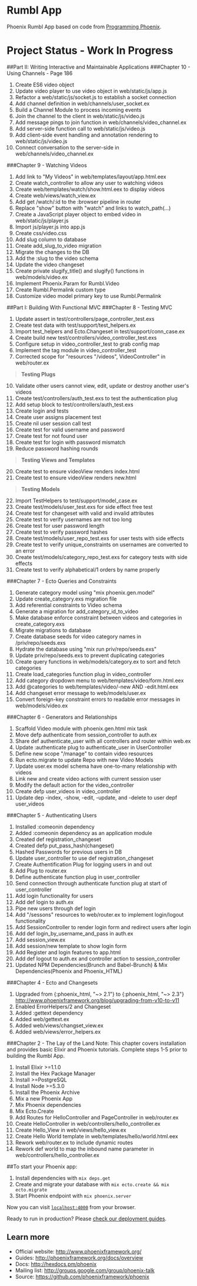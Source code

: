 # Rumbl App

Phoenix Rumbl App based on code from [Programming Phoenix]( https://pragprog.com/book/phoenix/programming-phoenix "Programming Phoenix").


# Project Status - Work In Progress


##Part II: Writing Interactive and Maintainable Applications
###Chapter 10 - Using Channels - Page 186
1. Create ES6 video object
2. Update video player to use video object in web/static/js/app.js
3. Refactor a web/static/js/socket.js to establish a socket connection
4. Add channel definition in web/channels/user_socket.ex
5. Build a Channel Module to process incoming events
6. Join the channel to the client in web/static/js/video.js
7. Add message pings to join function in web/channels/video_channel.ex
8. Add server-side function call to web/static/js/video.js
9. Add client-side event handling and annotation rendering to web/static/js/video.js
10. Connect conversation to the server-side in web/channels/video_channel.ex


###Chapter 9 - Watching Videos
1. Add link to "My Videos" in web/templates/layout/app.html.eex
2. Create watch_controller to allow any user to watching videos
3. Create web/templates/watch/show.html.eex to display videos
4. Create web/views/watch_view.ex
5. Add get /watch/:id to the :browser pipeline in router 
6. Replace "show" button with "watch" and links to watch_path(...)
7. Create a JavaScript player object to embed video in web/static/js/player.js
8. Import js/player.js into app.js
9. Create css/video.css
10. Add slug column to database
11. Create add_slug_to_video migration
12. Migrate the changes to the DB
13. Add the :slug to the video schema
14. Update the video changeset
15. Create private slugify_title() and slugify() functions in web/models/video.ex
15. Implement Phoenix.Param for Rumbl.Video
16. Create Rumbl.Permalink custom type
17. Customize video model primary key to use Rumbl.Permalink

##Part I: Building With Functional MVC
###Chapter 8 - Testing MVC
1. Update assert in test/controllers/page_controller_test.exs
2. Create test data with test/support/test_helpers.ex
3. Import test_helpers and Ecto.Changeset in test/support/conn_case.ex
4. Create build new test/controllers/video_controller_test.exs
6. Configure setup in video_controller_test to grab config map
7. Implement the tag module in video_controller_test
8. Corrected scope for "resources "/videos", VideoController" in web/router.ex

> <b>Testing Plugs</b>

10. Validate other users cannot view, edit, update or destroy another user's videos
11. Create test/controllers/auth_test.exs to test the authentication plug
12. Add setup block to test/controllers/auth_test.exs 
13. Create login and tests
14. Create user assigns placement test
15. Create nil user session call test
16. Create test for valid username and password
17. Create test for not found user
18. Create test for login with password mismatch
19. Reduce password hashing rounds

> <b>Testing Views and Templates</b>

20. Create test to ensure videoView renders index.html
21. Create test to ensure videoView renders new.html

> <b>Testing Models</b>

22. Import TestHelpers to test/support/model_case.ex
23. Create test/models/user_test.exs for side effect free test
24. Create test for changeset with valid and invalid attributes
25. Create test to verify usernames are not too long
26. Create test for user password length
27. Create test to verify password hashes
28. Create test/models/user_repo_test.exs for user tests with side effects
29. Create test to verify unique_constraints on usernames are converted to an error
30. Create test/models/category_repo_test.exs for category tests with side effects
31. Create test to verify alphabetical/1 orders by name properly



###Chapter 7 - Ecto Queries and Constraints
1. Generate category model using "mix phoenix.gen.model"
2. Update create_category.exs migration file
3. Add referential constraints to Video schema
4. Generate a migration for add_category_id_to_video
5. Make database enforce constraint between videos and categories in create_category.exs
6. Migrate migrations to database
7. Create database seeds for video category names in /priv/repo/seeds.exs
8. Hydrate the database using "mix run priv/repo/seeds.exs" 
9. Update priv/repo/seeds.exs to prevent duplicating categories
10. Create query functions in web/models/category.ex to sort and fetch categories
11. Create load_categories function plug in video_controller
12. Add category dropdown menu to web/templates/video/form.html.eex
13. Add @categories to web/templates/video/-new AND -edit.html.eex
14. Add changeset error message to web/models/user.ex
15. Convert foreign-key constraint errors to readable error messages in web/models/video.ex

###Chapter 6 - Generators and Relationships
1. Scaffold Video module with phoenix.gen.html mix task
2. Move defp authenticate from session_controller to auth.ex
3. Share def authenticate_user with all controllers and router within web.ex
4. Update :authenticate plug to authenticate_user in UserController
5. Define new scope "/manage" to contain video resources
6. Run ecto.migrate to update Repo with new Video Models
7. Update user.ex model schema have one-to-many relationship with videos
8. Link new and create video actions with current session user
9. Modify the default action for the video_controller
10. Create defp user_videos in video_controller
11. Update dep -index, -show, -edit, -update, and -delete to user depf user_videos

###Chapter 5 - Authenticating Users
1. Installed :comeonin dependency
2. Added :comeonin dependency as an application module
3. Created def registration_changeset
4. Created defp put_pass_hash(changeset)
5. Hashed Passwords for previous users in DB
6. Update user_controller to use def registration_changeset
7. Create Authentification Plug for logging users in and out
8. Add Plug to router.ex
9. Define authenticate function plug in user_controller
10. Send connection through authenticate function plug at start of user_controller
11. Add login functionality for users
12. Add def login to auth.ex
13. Pipe new users through def login
14. Add "/sessons" resources to web/router.ex to implement login/logout functionality
15. Add SessionController to render login form and redirect users after login
16. Add def login_by_username_and_pass in auth.ex
17. Add session_view.ex
18. Add session/new template to show login form
19. Add Register and login features to app.html
20. Add def logout to auth.ex and controller action to session_controller
21. Updated NPM Dependencies(Brunch and Babel-Brunch) & Mix Dependencies(Phoenix and Phoenix_HTML)

###Chapter 4 - Ecto and Changesets
1. Upgraded from {:phoenix_html, "~> 2.1"} to {:phoenix_html, "~> 2.3"}
http://www.phoenixframework.org/blog/upgrading-from-v10-to-v11
2. Enabled ErrorHelpers/2 and Changeset
3. Added :gettext dependency
4. Added web/gettext.ex
5. Added web/views/changset_view.ex
6. Added web/views/error_helpers.ex

###Chapter 2 - The Lay of the Land
Note: This chapter covers installation and provides basic Elixir and Phoenix tutorials.
Complete steps 1-5 prior to building the Rumbl App.

1. Install Elixir >=1.1.0
2. Install the Hex Package Manager
3. Install >=PostgreSQL
4. Install Node >=5.3.0
5. Install the Phoenix Archive
6. Mix a new Phoenix App
7. Mix Phoenix dependencies
8. Mix Ecto.Create
9. Add Routes for HelloController and PageController in web/router.ex
10. Create HelloController in web/controllers/hello_controller.ex
11. Create Hello_View in web/views/hello_view.ex
12. Create Hello World template in web/templates/hello/world.html.eex
13. Rework web/router.ex to include dynamic routes
14. Rework def world to map the inbound name parameter in web/controllers/hello_controller.ex

##To start your Phoenix app:

  1. Install dependencies with `mix deps.get`
  2. Create and migrate your database with `mix ecto.create && mix ecto.migrate`
  3. Start Phoenix endpoint with `mix phoenix.server`

Now you can visit [`localhost:4000`](http://localhost:4000) from your browser.

Ready to run in production? Please [check our deployment guides](http://www.phoenixframework.org/docs/deployment).

## Learn more

  * Official website: http://www.phoenixframework.org/
  * Guides: http://phoenixframework.org/docs/overview
  * Docs: http://hexdocs.pm/phoenix
  * Mailing list: http://groups.google.com/group/phoenix-talk
  * Source: https://github.com/phoenixframework/phoenix
